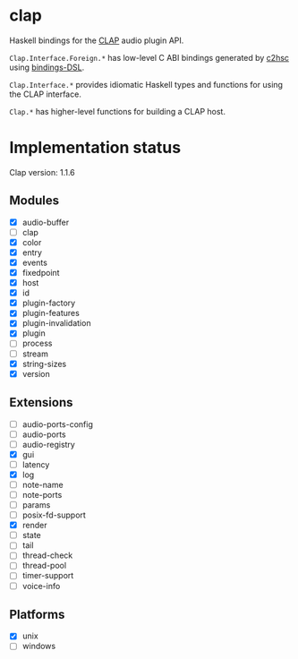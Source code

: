 # clap

Haskell bindings for the [CLAP](https://cleveraudio.org/) audio plugin API.

`Clap.Interface.Foreign.*` has low-level C ABI bindings generated by [c2hsc](https://hackage.haskell.org/package/c2hsc) using [bindings-DSL](https://hackage.haskell.org/package/bindings-DSL).

`Clap.Interface.*` provides idiomatic Haskell types and functions for using the CLAP interface.

`Clap.*` has higher-level functions for building a CLAP host.

# Implementation status

Clap version: 1.1.6

## Modules

- [x] audio-buffer
- [ ] clap
- [x] color
- [x] entry
- [x] events
- [x] fixedpoint
- [x] host
- [x] id
- [x] plugin-factory
- [x] plugin-features
- [x] plugin-invalidation
- [x] plugin
- [ ] process
- [ ] stream
- [x] string-sizes
- [x] version

## Extensions

- [ ] audio-ports-config
- [ ] audio-ports
- [ ] audio-registry
- [x] gui
- [ ] latency
- [x] log
- [ ] note-name
- [ ] note-ports
- [ ] params
- [ ] posix-fd-support
- [x] render
- [ ] state
- [ ] tail
- [ ] thread-check
- [ ] thread-pool
- [ ] timer-support
- [ ] voice-info

## Platforms

- [x] unix
- [ ] windows